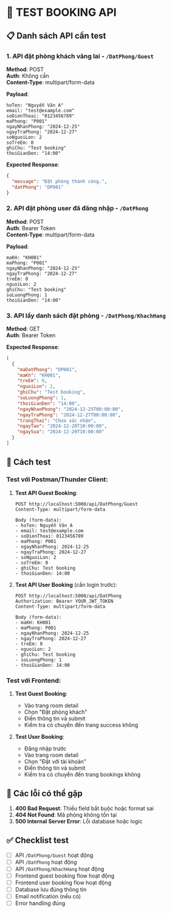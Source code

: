 # 🧪 TEST BOOKING API

## 📋 Danh sách API cần test

### 1. **API đặt phòng khách vãng lai** - `/DatPhong/Guest`

**Method**: POST  
**Auth**: Không cần  
**Content-Type**: multipart/form-data

**Payload**:
```
hoTen: "Nguyễn Văn A"
email: "test@example.com"
soDienThoai: "0123456789"
maPhong: "P001"
ngayNhanPhong: "2024-12-25"
ngayTraPhong: "2024-12-27"
soNguoiLon: 2
soTreEm: 0
ghiChu: "Test booking"
thoiGianDen: "14:00"
```

**Expected Response**:
```json
{
  "message": "Đặt phòng thành công.",
  "datPhong": "DP001"
}
```

### 2. **API đặt phòng user đã đăng nhập** - `/DatPhong`

**Method**: POST  
**Auth**: Bearer Token  
**Content-Type**: multipart/form-data

**Payload**:
```
maKH: "KH001"
maPhong: "P001"
ngayNhanPhong: "2024-12-25"
ngayTraPhong: "2024-12-27"
treEm: 0
nguoiLon: 2
ghiChu: "Test booking"
soLuongPhong: 1
thoiGianDen: "14:00"
```

### 3. **API lấy danh sách đặt phòng** - `/DatPhong/KhachHang`

**Method**: GET  
**Auth**: Bearer Token

**Expected Response**:
```json
[
  {
    "maDatPhong": "DP001",
    "maKh": "KH001",
    "treEm": 0,
    "nguoiLon": 2,
    "ghiChu": "Test booking",
    "soLuongPhong": 1,
    "thoiGianDen": "14:00",
    "ngayNhanPhong": "2024-12-25T00:00:00",
    "ngayTraPhong": "2024-12-27T00:00:00",
    "trangThai": "Chưa xác nhận",
    "ngayTao": "2024-12-20T10:00:00",
    "ngaySua": "2024-12-20T10:00:00"
  }
]
```

## 🔧 Cách test

### Test với Postman/Thunder Client:

1. **Test API Guest Booking**:
   ```
   POST http://localhost:5000/api/DatPhong/Guest
   Content-Type: multipart/form-data
   
   Body (form-data):
   - hoTen: Nguyễn Văn A
   - email: test@example.com
   - soDienThoai: 0123456789
   - maPhong: P001
   - ngayNhanPhong: 2024-12-25
   - ngayTraPhong: 2024-12-27
   - soNguoiLon: 2
   - soTreEm: 0
   - ghiChu: Test booking
   - thoiGianDen: 14:00
   ```

2. **Test API User Booking** (cần login trước):
   ```
   POST http://localhost:5000/api/DatPhong
   Authorization: Bearer YOUR_JWT_TOKEN
   Content-Type: multipart/form-data
   
   Body (form-data):
   - maKH: KH001
   - maPhong: P001
   - ngayNhanPhong: 2024-12-25
   - ngayTraPhong: 2024-12-27
   - treEm: 0
   - nguoiLon: 2
   - ghiChu: Test booking
   - soLuongPhong: 1
   - thoiGianDen: 14:00
   ```

### Test với Frontend:

1. **Test Guest Booking**:
   - Vào trang room detail
   - Chọn "Đặt phòng khách"
   - Điền thông tin và submit
   - Kiểm tra có chuyển đến trang success không

2. **Test User Booking**:
   - Đăng nhập trước
   - Vào trang room detail
   - Chọn "Đặt với tài khoản"
   - Điền thông tin và submit
   - Kiểm tra có chuyển đến trang bookings không

## 🐛 Các lỗi có thể gặp

1. **400 Bad Request**: Thiếu field bắt buộc hoặc format sai
2. **404 Not Found**: Mã phòng không tồn tại
3. **500 Internal Server Error**: Lỗi database hoặc logic

## ✅ Checklist test

- [ ] API `/DatPhong/Guest` hoạt động
- [ ] API `/DatPhong` hoạt động  
- [ ] API `/DatPhong/KhachHang` hoạt động
- [ ] Frontend guest booking flow hoạt động
- [ ] Frontend user booking flow hoạt động
- [ ] Database lưu đúng thông tin
- [ ] Email notification (nếu có)
- [ ] Error handling đúng
